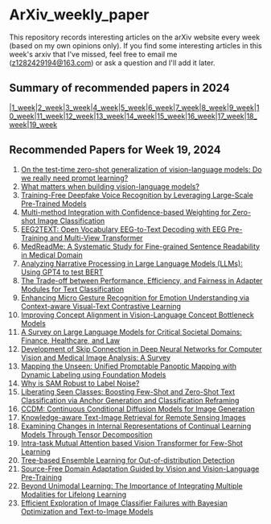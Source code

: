 # ArXiv_weekly_paper
This repository records interesting articles on the arXiv website every week (based on my own opinions only).
If you find some interesting articles in this week's arxiv that I've missed, feel free to email me (z1282429194@163.com) or ask a question and I'll add it later.

## Summary of recommended papers in 2024
<!-- | | | | |
|--------|--------|--------|--------| -->
|[1_week](https://github.com/Fatflower/ArXiv_weekly_paper/blob/main/2024/1_week.md)|[2_week](https://github.com/Fatflower/ArXiv_weekly_paper/blob/main/2024/2_week.md)|[3_week](https://github.com/Fatflower/ArXiv_weekly_paper/blob/main/2024/3_week.md)|[4_week](https://github.com/Fatflower/ArXiv_weekly_paper/blob/main/2024/4_week.md)|[5_week](https://github.com/Fatflower/ArXiv_weekly_paper/blob/main/2024/5_week.md)|[6_week](https://github.com/Fatflower/ArXiv_weekly_paper/blob/main/2024/6_week.md)|[7_week](https://github.com/Fatflower/ArXiv_weekly_paper/blob/main/2024/7_week.md)|[8_week](https://github.com/Fatflower/ArXiv_weekly_paper/blob/main/2024/8_week.md)|[9_week](https://github.com/Fatflower/ArXiv_weekly_paper/blob/main/2024/9_week.md)|[10_week](https://github.com/Fatflower/ArXiv_weekly_paper/blob/main/2024/10_week.md)|[11_week](https://github.com/Fatflower/ArXiv_weekly_paper/blob/main/2024/11_week.md)|[12_week](https://github.com/Fatflower/ArXiv_weekly_paper/blob/main/2024/12_week.md)|[13_week](https://github.com/Fatflower/ArXiv_weekly_paper/blob/main/2024/13_week.md)|[14_week](https://github.com/Fatflower/ArXiv_weekly_paper/blob/main/2024/14_week.md)|[15_week](https://github.com/Fatflower/ArXiv_weekly_paper/blob/main/2024/15_week.md)|[16_week](https://github.com/Fatflower/ArXiv_weekly_paper/blob/main/2024/16_week.md)|[17_week](https://github.com/Fatflower/ArXiv_weekly_paper/blob/main/2024/17_week.md)|[18_week](https://github.com/Fatflower/ArXiv_weekly_paper/blob/main/2024/18_week.md)|[19_week](https://github.com/Fatflower/ArXiv_weekly_paper/blob/main/2024/19_week.md)

<!-- | | | | | -->

## Recommended Papers for Week 19, 2024
1. [On the test-time zero-shot generalization of vision-language models: Do we really need prompt learning?](https://arxiv.org/abs/2405.02266)
2. [What matters when building vision-language models?](https://arxiv.org/abs/2405.02246)
3. [Training-Free Deepfake Voice Recognition by Leveraging Large-Scale Pre-Trained Models](https://arxiv.org/abs/2405.02179)
4. [Multi-method Integration with Confidence-based Weighting for Zero-shot Image Classification](https://arxiv.org/abs/2405.02155)
5. [EEG2TEXT: Open Vocabulary EEG-to-Text Decoding with EEG Pre-Training and Multi-View Transformer](https://arxiv.org/abs/2405.02165)
6. [MedReadMe: A Systematic Study for Fine-grained Sentence Readability in Medical Domain](https://arxiv.org/abs/2405.02144)
7. [Analyzing Narrative Processing in Large Language Models (LLMs): Using GPT4 to test BERT](https://arxiv.org/abs/2405.02024)
8. [The Trade-off between Performance, Efficiency, and Fairness in Adapter Modules for Text Classification](https://arxiv.org/abs/2405.02010)
9. [Enhancing Micro Gesture Recognition for Emotion Understanding via Context-aware Visual-Text Contrastive Learning](https://arxiv.org/abs/2405.01885)
10. [Improving Concept Alignment in Vision-Language Concept Bottleneck Models](https://arxiv.org/abs/2405.01825)
11. [A Survey on Large Language Models for Critical Societal Domains: Finance, Healthcare, and Law](https://arxiv.org/abs/2405.01769)
12. [Development of Skip Connection in Deep Neural Networks for Computer Vision and Medical Image Analysis: A Survey](https://arxiv.org/abs/2405.01725)
13. [Mapping the Unseen: Unified Promptable Panoptic Mapping with Dynamic Labeling using Foundation Models](https://arxiv.org/abs/2405.02162)
14. [Why is SAM Robust to Label Noise?](https://arxiv.org/abs/2405.03676)
15. [Liberating Seen Classes: Boosting Few-Shot and Zero-Shot Text Classification via Anchor Generation and Classification Reframing](https://arxiv.org/abs/2405.03565)
16. [CCDM: Continuous Conditional Diffusion Models for Image Generation](https://arxiv.org/abs/2405.03546)
17. [Knowledge-aware Text-Image Retrieval for Remote Sensing Images](https://arxiv.org/abs/2405.03373)
18. [Examining Changes in Internal Representations of Continual Learning Models Through Tensor Decomposition](https://arxiv.org/abs/2405.03244)
19. [Intra-task Mutual Attention based Vision Transformer for Few-Shot Learning](https://arxiv.org/abs/2405.03109)
20. [Tree-based Ensemble Learning for Out-of-distribution Detection](https://arxiv.org/abs/2405.03060)
21. [Source-Free Domain Adaptation Guided by Vision and Vision-Language Pre-Training](https://arxiv.org/abs/2405.02954)
22. [Beyond Unimodal Learning: The Importance of Integrating Multiple Modalities for Lifelong Learning](https://arxiv.org/abs/2405.02766)
23. [Efficient Exploration of Image Classifier Failures with Bayesian Optimization and Text-to-Image Models](https://arxiv.org/abs/2405.02332)
